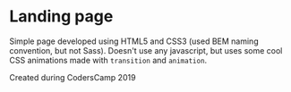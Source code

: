 # Landing page

Simple page developed using HTML5 and CSS3 (used BEM naming convention, but not Sass).
Doesn't use any javascript, but uses some cool CSS animations made with `transition` and `animation`. 

Created during CodersCamp 2019
